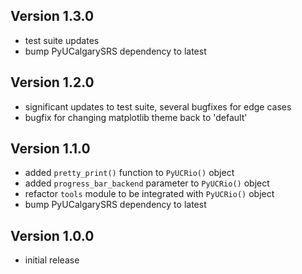Version 1.3.0
-------------------
- test suite updates
- bump PyUCalgarySRS dependency to latest


Version 1.2.0
-------------------
- significant updates to test suite, several bugfixes for edge cases
- bugfix for changing matplotlib theme back to 'default'


Version 1.1.0
-------------------
- added `pretty_print()` function to `PyUCRio()` object
- added `progress_bar_backend` parameter to `PyUCRio()` object
- refactor `tools` module to be integrated with `PyUCRio()` object
- bump PyUCalgarySRS dependency to latest


Version 1.0.0
-------------------  
- initial release

